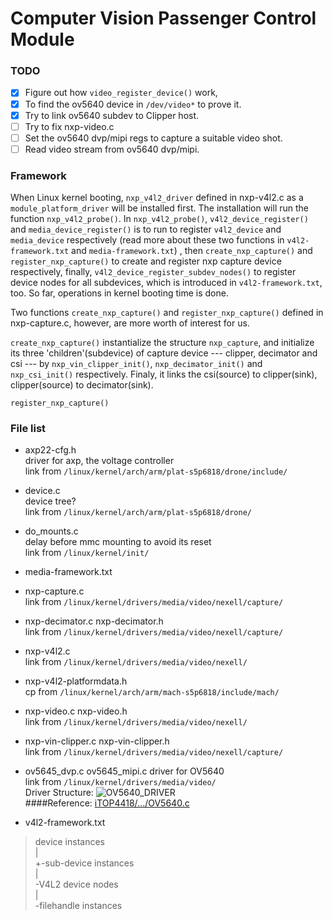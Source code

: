 # Computer Vision Passenger Control Module

### TODO
- [x] Figure out how `video_register_device()` work,
- [x] To find the ov5640 device in `/dev/video*` to prove it.
- [x] Try to link ov5640 subdev to Clipper host.
- [ ] Try to fix nxp-video.c
- [ ] Set the ov5640 dvp/mipi regs to capture a suitable video shot.
- [ ] Read video stream from ov5640 dvp/mipi.

### Framework
When Linux kernel booting, `nxp_v4l2_driver` defined in nxp-v4l2.c
as a `module_platform_driver` will be installed first. 
The installation will run the function `nxp_v4l2_probe()`. 
In `nxp_v4l2_probe()`, `v4l2_device_register()` and `media_device_register()`
is to run to register `v4l2_device` and `media_device` respectively 
(read more about these two functions in `v4l2-framework.txt` and `media-framework.txt`)
, then `create_nxp_capture()` and `register_nxp_capture()` 
to create and register nxp capture device respectively, finally, 
`v4l2_device_register_subdev_nodes()` to register device nodes for all subdevices, 
which is introduced in `v4l2-framework.txt`, too. 
So far, operations in kernel booting time is done.

Two functions `create_nxp_capture()` and `register_nxp_capture()` defined in 
nxp-capture.c, however, are more worth of interest for us.

`create_nxp_capture()` instantialize the structure `nxp_capture`,
and initialize its three 'children'(subdevice) of capture device ---
clipper, decimator and csi --- by `nxp_vin_clipper_init()`, `nxp_decimator_init()` 
and `nxp_csi_init()` respectively. Finaly, it links the csi(source) to clipper(sink), 
clipper(source) to decimator(sink). 

`register_nxp_capture()` 



### File list
* axp22-cfg.h  
driver for axp, the voltage controller  
link from `/linux/kernel/arch/arm/plat-s5p6818/drone/include/`

* device.c  
device tree?  
link from `/linux/kernel/arch/arm/plat-s5p6818/drone/`

* do_mounts.c  
delay before mmc mounting to avoid its reset  
link from `/linux/kernel/init/`

* media-framework.txt  

* nxp-capture.c  
link from `/linux/kernel/drivers/media/video/nexell/capture/`

* nxp-decimator.c  nxp-decimator.h  
link from `/linux/kernel/drivers/media/video/nexell/capture/`

* nxp-v4l2.c  
link from `/linux/kernel/drivers/media/video/nexell/`

* nxp-v4l2-platformdata.h  
cp from `/linux/kernel/arch/arm/mach-s5p6818/include/mach/`

* nxp-video.c  nxp-video.h  
link from `/linux/kernel/drivers/media/video/nexell/`

* nxp-vin-clipper.c  nxp-vin-clipper.h  
link from `/linux/kernel/drivers/media/video/nexell/capture/`

* ov5645_dvp.c  ov5645_mipi.c
driver for OV5640  
link from `/linux/kernel/drivers/media/video/`  
Driver Structure: ![OV5640_DRIVER](https://lh3.googleusercontent.com/7jsnxkgSMBU3xvV8KxoLITNiqcy_nI-HOm3o7MYqiB2_yZhk_Qi8kV46sbs-Yf-K131zlzRcZ7R8jA=w5000-no)  
####Reference: [iTOP4418/.../OV5640.c](https://github.com/iTOP4418/kernel-3.4.39/blob/topeet_develop/kernel-3.4.39/drivers/media/video/ov5640.c)  

* v4l2-framework.txt  
> device instances  
>  |  
>  +-sub-device instances  
>  |  
>  \-V4L2 device nodes  
>      |  
>      \-filehandle instances  

